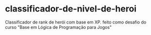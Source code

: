 # classificador-de-nivel-de-heroi
Classificador de rank de herói com base em XP. feito como desafio do curso "Base em Lógica de Programação para Jogos"
